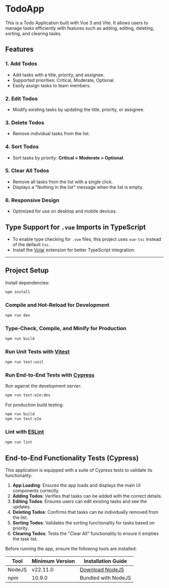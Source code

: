 # TodoApp

This is a Todo Application built with Vue 3 and Vite. It allows users to manage tasks efficiently with features such as adding, editing, deleting, sorting, and clearing tasks.

## Features

### 1. **Add Todos**

- Add tasks with a title, priority, and assignee.
- Supported priorities: Critical, Moderate, Optional.
- Easily assign tasks to team members.

### 2. **Edit Todos**

- Modify existing tasks by updating the title, priority, or assignee.

### 3. **Delete Todos**

- Remove individual tasks from the list.

### 4. **Sort Todos**

- Sort tasks by priority: **Critical > Moderate > Optional**.

### 5. **Clear All Todos**

- Remove all tasks from the list with a single click.
- Displays a "Nothing in the list" message when the list is empty.

### 6. **Responsive Design**

- Optimized for use on desktop and mobile devices.

## Type Support for `.vue` Imports in TypeScript

- To enable type checking for `.vue` files, this project uses `vue-tsc` instead of the default `tsc`.
- Install the [Volar](https://marketplace.visualstudio.com/items?itemName=Vue.volar) extension for better TypeScript integration.

---

## Project Setup

Install dependencies:

```sh
npm install
```

### Compile and Hot-Reload for Development

```sh
npm run dev
```

### Type-Check, Compile, and Minify for Production

```sh
npm run build
```

### Run Unit Tests with [Vitest](https://vitest.dev/)

```sh
npm run test:unit
```

### Run End-to-End Tests with [Cypress](https://www.cypress.io/)

Run against the development server:

```sh
npm run test:e2e:dev
```

For production build testing:

```sh
npm run build
npm run test:e2e
```

### Lint with [ESLint](https://eslint.org/)

```sh
npm run lint
```

## End-to-End Functionality Tests (Cypress)

This application is equipped with a suite of Cypress tests to validate its functionality:

1. **App Loading**: Ensures the app loads and displays the main UI components correctly.
2. **Adding Todos**: Verifies that tasks can be added with the correct details.
3. **Editing Todos**: Ensures users can edit existing tasks and see the updates.
4. **Deleting Todos**: Confirms that tasks can be individually removed from the list.
5. **Sorting Todos**: Validates the sorting functionality for tasks based on priority.
6. **Clearing Todos**: Tests the "Clear All" functionality to ensure it empties the task list.

Before running the app, ensure the following tools are installed:

| Tool   | Minimum Version | Installation Guide                     |
| ------ | --------------- | -------------------------------------- |
| NodeJS | v22.11.0        | [Download NodeJS](https://nodejs.org/) |
| npm    | 10.9.0          | Bundled with NodeJS                    |
